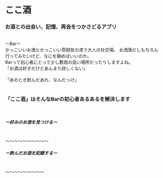 # ここ酒 

### お酒との出会い、記憶、再会をつかさどるアプリ
 <br />
ーBarー
 <br />
かっこいいお酒とかっこいい雰囲気の漂う大人の社交場。
お洒落だしもちろん行ってみたいけど、なにを頼めばいいのか。
 <br />
Barって初心者にとって少し敷居の高い場所だったりしますよね。
 
 <br />
「お酒は好きだけどあんまり詳しくない」
 <br />
 <br />
「あのとき飲んだあれ、なんだっけ」
 <br />
 <br />
 
### 「ここ酒」はそんなBarの初心者あるあるを解決します
 <br />
 
##### ー好みのお酒を見つけるー
 <br />
〜〜〜〜〜〜〜〜〜〜
 <br />
 
##### ー飲んだお酒を記録するー
  <br />
 〜〜〜〜〜〜〜〜〜
  <br />






